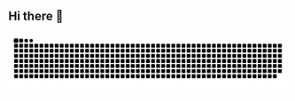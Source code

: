 ## Hi there 👋
![Snake animation](https://raw.githubusercontent.com/gauthierfagot/gauthierfagot/output/github-contribution-grid-snake-dark.svg)
